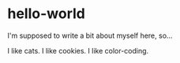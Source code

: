 # hello-world
I'm supposed to write a bit about myself here, so...

I like cats.
I like cookies.
I like color-coding.
